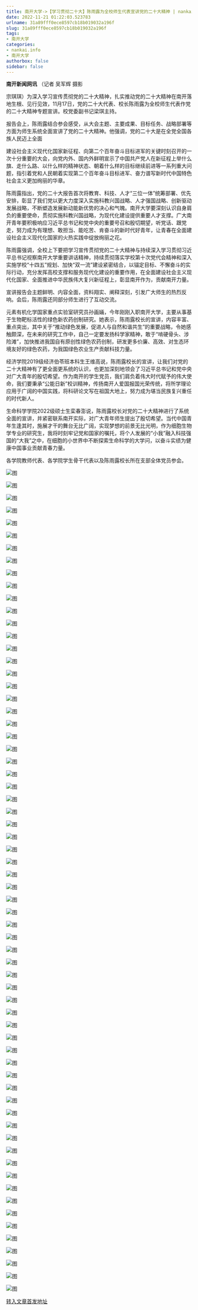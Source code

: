 ```yaml
---
title: 南开大学->【学习贯彻二十大】陈雨露为全校师生代表宣讲党的二十大精神 | nankai.info
date: 2022-11-21 01:22:03.523783
urlname: 31a89fff0ece8597cb18b019032a196f
slug: 31a89fff0ece8597cb18b019032a196f
tags: 
- 南开大学
categories:
- nankai.info
- 南开大学
authorbox: false
sidebar: false
---
```

**南开新闻网讯** （记者 吴军辉 摄影

宗琪琪）为深入学习宣传贯彻党的二十大精神，扎实推动党的二十大精神在南开落地生根、见行见效，11月17日，党的二十大代表、校长陈雨露为全校师生代表作党的二十大精神专题宣讲。校党委副书记梁琪主持。

报告会上，陈雨露结合参会感受，从大会主题、主要成果、目标任务、战略部署等方面为师生系统全面宣讲了党的二十大精神。他强调，党的二十大是在全党全国各族人民迈上全面
<!--more-->
建设社会主义现代化国家新征程、向第二个百年奋斗目标进军的关键时刻召开的一次十分重要的大会，向党内外、国内外鲜明宣示了中国共产党人在新征程上举什么旗、走什么路、以什么样的精神状态、朝着什么样的目标继续前进等一系列重大问题，指引着党和人民朝着实现第二个百年奋斗目标进军、奋力谱写新时代中国特色社会主义更加绚丽的华章。

陈雨露指出，党的二十大报告首次将教育、科技、人才“三位一体”统筹部署、优先安排，彰显了我们党以更大力度深入实施科教兴国战略、人才强国战略、创新驱动发展战略，不断塑造发展新动能新优势的决心和气魄。南开大学要深刻认识自身肩负的重要使命，贯彻实施科教兴国战略，为现代化建设提供重要人才支撑。广大南开青年要积极响应习近平总书记和党中央的重要号召和殷切期望，听党话、跟党走，努力成为有理想、敢担当、能吃苦、肯奋斗的新时代好青年，让青春在全面建设社会主义现代化国家的火热实践中绽放绚丽之花。

陈雨露强调，全校上下要把学习宣传贯彻党的二十大精神与持续深入学习贯彻习近平总书记视察南开大学重要讲话精神，持续贯彻落实学校第十次党代会精神和深入实施学校“十四五”规划、加快“双一流”建设紧密结合，以锚定目标、不懈奋斗的实际行动，充分发挥高校支撑和服务现代化建设的重要作用，在全面建设社会主义现代化国家、全面推进中华民族伟大复兴新征程上，彰显南开作为，贡献南开力量。

宣讲报告会主题鲜明、内容全面，资料翔实、阐释深刻，引发广大师生的热烈反响。会后，陈雨露还同部分师生进行了互动交流。

元素有机化学国家重点实验室研究员孙画婳，今年刚刚入职南开大学，主要从事基于生物靶标活性的绿色新农药创制研究。她表示，陈雨露校长的宣讲，内容丰富、重点突出，其中关于“推动绿色发展，促进人与自然和谐共生”的重要战略，令她感触颇深，在未来的研究工作中，自己一定要发扬科学家精神，敢于“啃硬骨头、涉险滩”，加快推进我国自有原创性绿色农药创制，研发更多价廉、高效、对生态环境友好的绿色农药，为我国绿色农业生产贡献科技力量。

经济学院2019级经济伯苓班本科生王维高说，陈雨露校长的宣讲，让我们对党的二十大精神有了更全面更系统的认识，也更加深刻地领会了习近平总书记和党中央对广大青年的殷切希望。作为南开的学生党员，我们肩负着伟大时代赋予的伟大使命，我们要秉承“公能日新”校训精神，传扬南开人爱国报国光荣传统，将所学理论应用于广阔的中国实践，将科研论文写在祖国大地上，努力成为堪当民族复兴重任的时代新人。

生命科学学院2022级硕士生栾春澎说，陈雨露校长对党的二十大精神进行了系统全面的宣讲，并紧密联系南开实际，对广大青年师生提出了殷切希望。当代中国青年生逢其时，施展才干的舞台无比广阔，实现梦想的前景无比光明，作为细胞生物学专业的研究生，我将时刻牢记党和国家的嘱托，将个人发展的“小我”融入科技强国的“大我”之中，在细胞的小世界中不断探索生命科学的大学问，以奋斗实绩为健康中国事业贡献青春力量。

各学院教师代表、各学院学生骨干代表以及陈雨露校长所在支部全体党员参会。

![图](http://news.nankai.edu.cn/ywsd/system/2022/11/18/g)

![图](http://news.nankai.edu.cn/ywsd/system/2022/11/18/p)

![图](http://news.nankai.edu.cn/ywsd/system/2022/11/18/j)

![图](http://news.nankai.edu.cn/ywsd/system/2022/11/18/)

![图](http://news.nankai.edu.cn/ywsd/system/2022/11/18/0)

![图](http://news.nankai.edu.cn/ywsd/system/2022/11/18/7)

![图](http://news.nankai.edu.cn/ywsd/system/2022/11/18/6)

![图](http://news.nankai.edu.cn/ywsd/system/2022/11/18/f)

![图](http://news.nankai.edu.cn/ywsd/system/2022/11/18/f)

![图](http://news.nankai.edu.cn/ywsd/system/2022/11/18/8)

![图](http://news.nankai.edu.cn/ywsd/system/2022/11/18/4)

![图](http://news.nankai.edu.cn/ywsd/system/2022/11/18/3)

![图](http://news.nankai.edu.cn/ywsd/system/2022/11/18/_)

![图](http://news.nankai.edu.cn/ywsd/system/2022/11/18/6)

![图](http://news.nankai.edu.cn/ywsd/system/2022/11/18/1)

![图](http://news.nankai.edu.cn/ywsd/system/2022/11/18/0)

![图](http://news.nankai.edu.cn/ywsd/system/2022/11/18/9)

![图](http://news.nankai.edu.cn/ywsd/system/2022/11/18/4)

![图](http://news.nankai.edu.cn/ywsd/system/2022/11/18/0)

![图](http://news.nankai.edu.cn/ywsd/system/2022/11/18/0)

![图](http://news.nankai.edu.cn/ywsd/system/2022/11/18/0)

![图](http://news.nankai.edu.cn/ywsd/system/2022/11/18/3)

![图](http://news.nankai.edu.cn/ywsd/system/2022/11/18/0)

![图](http://news.nankai.edu.cn/ywsd/system/2022/11/18/0)

![图](http://news.nankai.edu.cn/)

![图](http://news.nankai.edu.cn/ywsd/system/2022/11/18/0)

![图](http://news.nankai.edu.cn/ywsd/system/2022/11/18/9)

![图](http://news.nankai.edu.cn/ywsd/system/2022/11/18/4)

![图](http://news.nankai.edu.cn/)

![图](http://news.nankai.edu.cn/ywsd/system/2022/11/18/0)

![图](http://news.nankai.edu.cn/ywsd/system/2022/11/18/0)

![图](http://news.nankai.edu.cn/ywsd/system/2022/11/18/0)

![图](http://news.nankai.edu.cn/)

![图](http://news.nankai.edu.cn/ywsd/system/2022/11/18/3)

![图](http://news.nankai.edu.cn/ywsd/system/2022/11/18/0)

![图](http://news.nankai.edu.cn/ywsd/system/2022/11/18/0)

![图](http://news.nankai.edu.cn/)

![图](http://news.nankai.edu.cn/ywsd/system/2022/11/18/c)

![图](http://news.nankai.edu.cn/ywsd/system/2022/11/18/i)

![图](http://news.nankai.edu.cn/ywsd/system/2022/11/18/p)

![图](http://news.nankai.edu.cn/)

![图](http://news.nankai.edu.cn/ywsd/system/2022/11/18/n)

![图](http://news.nankai.edu.cn/ywsd/system/2022/11/18/c)

![图](http://news.nankai.edu.cn/ywsd/system/2022/11/18/)

![图](http://news.nankai.edu.cn/ywsd/system/2022/11/18/u)

![图](http://news.nankai.edu.cn/ywsd/system/2022/11/18/d)

![图](http://news.nankai.edu.cn/ywsd/system/2022/11/18/e)

![图](http://news.nankai.edu.cn/ywsd/system/2022/11/18/)

![图](http://news.nankai.edu.cn/ywsd/system/2022/11/18/i)

![图](http://news.nankai.edu.cn/ywsd/system/2022/11/18/a)

![图](http://news.nankai.edu.cn/ywsd/system/2022/11/18/k)

![图](http://news.nankai.edu.cn/ywsd/system/2022/11/18/n)

![图](http://news.nankai.edu.cn/ywsd/system/2022/11/18/a)

![图](http://news.nankai.edu.cn/ywsd/system/2022/11/18/n)

![图](http://news.nankai.edu.cn/ywsd/system/2022/11/18/)

![图](http://news.nankai.edu.cn/ywsd/system/2022/11/18/s)

![图](http://news.nankai.edu.cn/ywsd/system/2022/11/18/w)

![图](http://news.nankai.edu.cn/ywsd/system/2022/11/18/e)

![图](http://news.nankai.edu.cn/ywsd/system/2022/11/18/n)

![图](http://news.nankai.edu.cn/)

![图](http://news.nankai.edu.cn/)

![图](http://news.nankai.edu.cn/ywsd/system/2022/11/18/:)

![图](http://news.nankai.edu.cn/ywsd/system/2022/11/18/p)

![图](http://news.nankai.edu.cn/ywsd/system/2022/11/18/t)

![图](http://news.nankai.edu.cn/ywsd/system/2022/11/18/t)

![图](http://news.nankai.edu.cn/ywsd/system/2022/11/18/h)

[转入文章首发地址](http://news.nankai.edu.cn/ywsd/system/2022/11/18/030053677.shtml)